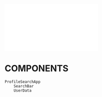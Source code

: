![](./src/assets/design/Assignment.pdf)
# COMPONENTS

    ProfileSearchApp
        SearchBar
        UserData

